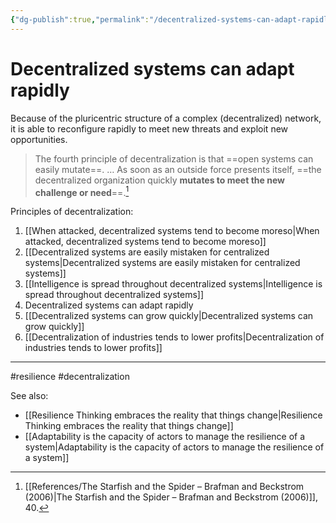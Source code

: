 ```yaml
---
{"dg-publish":true,"permalink":"/decentralized-systems-can-adapt-rapidly/"}
---
```



# Decentralized systems can adapt rapidly

Because of the pluricentric structure of a complex (decentralized) network, it is able to reconfigure rapidly to meet new threats and exploit new opportunities.

> The fourth principle of decentralization is that ==open systems can easily mutate==.  … As soon as an outside force presents itself, ==the decentralized organization quickly **mutates to meet the new challenge or need**==.[^1]

Principles of decentralization:
1. [[When attacked, decentralized systems tend to become moreso\|When attacked, decentralized systems tend to become moreso]]
2. [[Decentralized systems are easily mistaken for centralized systems\|Decentralized systems are easily mistaken for centralized systems]]
3. [[Intelligence is spread throughout decentralized systems\|Intelligence is spread throughout decentralized systems]]
4. Decentralized systems can adapt rapidly
5. [[Decentralized systems can grow quickly\|Decentralized systems can grow quickly]]
6. [[Decentralization of industries tends to lower profits\|Decentralization of industries tends to lower profits]]

---
#resilience #decentralization 

See also:
- [[Resilience Thinking embraces the reality that things change\|Resilience Thinking embraces the reality that things change]]
- [[Adaptability is the capacity of actors to manage the resilience of a system\|Adaptability is the capacity of actors to manage the resilience of a system]]

[^1]: [[References/The Starfish and the Spider – Brafman and Beckstrom (2006)\|The Starfish and the Spider – Brafman and Beckstrom (2006)]], 40.